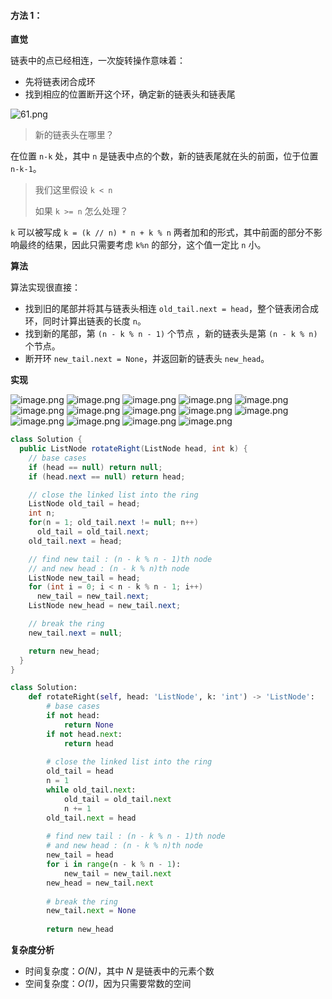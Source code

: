 
#### 方法 1：

**直觉**

链表中的点已经相连，一次旋转操作意味着：

* 先将链表闭合成环
* 找到相应的位置断开这个环，确定新的链表头和链表尾

![61.png](https://pic.leetcode-cn.com/e3371c6b03e3c8d3758dcf0b35a45d0a6b39c111373cf7b5bde53e14b6271a04-61.png)


> 新的链表头在哪里？

在位置 `n-k` 处，其中 `n` 是链表中点的个数，新的链表尾就在头的前面，位于位置 `n-k-1`。

> 我们这里假设 `k < n`
>
> 如果  `k >= n`  怎么处理？

`k` 可以被写成 `k = (k // n) * n + k % n` 两者加和的形式，其中前面的部分不影响最终的结果，因此只需要考虑 `k%n` 的部分，这个值一定比 `n` 小。

**算法**

算法实现很直接：

* 找到旧的尾部并将其与链表头相连 `old_tail.next = head`，整个链表闭合成环，同时计算出链表的长度 `n`。
* 找到新的尾部，第 `(n - k % n - 1)` 个节点 ，新的链表头是第 `(n - k % n)` 个节点。
* 断开环 `new_tail.next = None`，并返回新的链表头 `new_head`。

**实现**

 ![image.png](https://pic.leetcode-cn.com/a61c4ed3b26e5ee52dc03ff96f99c2c1162a37b38baf1318c0cbf288d97798e0-image.png) ![image.png](https://pic.leetcode-cn.com/7378ad1943fbb08eefdade59e1c154bcde7456f0beed5462b80e7a5872849cf1-image.png) ![image.png](https://pic.leetcode-cn.com/925962244f761bfae3f34ff0f4639e4dc5f3158b114e76e39af214eca059fb80-image.png) ![image.png](https://pic.leetcode-cn.com/c9b4c8a3ab7d7d14e4e6887d9efe74708d3f87ca8fd8a834fdc5d081351bff3e-image.png) ![image.png](https://pic.leetcode-cn.com/72fd989626c2a50e05456f115141923f55e9b6f98b9015ed02da51e861fdfddb-image.png) ![image.png](https://pic.leetcode-cn.com/328899e3498be9374b275e7600c80c03f0a10e68c252f41bdfe1ea3fe0dc2435-image.png) ![image.png](https://pic.leetcode-cn.com/498b6d70f52728da68996d05d14f30e9340739d552a1c6abfb24cdb27ddb153c-image.png) ![image.png](https://pic.leetcode-cn.com/ced79be85150072424f6d3a091ce0810ccc18bd09935bd9744dce5281d2b5e3f-image.png) ![image.png](https://pic.leetcode-cn.com/8f3fee4e0c90deaf28861d3fda347b7e8342b6729f31d38611a812dc4d4f7f07-image.png) ![image.png](https://pic.leetcode-cn.com/7a0bf66e90e30adcf7f4cc69855cd87a235d39254e81ef8f86f6f3928d1d402e-image.png) ![image.png](https://pic.leetcode-cn.com/f8dccee606e78854b993fe6ddf9eb9c52234924cbc11716ea2bb6f415b59e938-image.png) ![image.png](https://pic.leetcode-cn.com/7f9f494e18e1a5c7da4d718ff78d477192bb99665d3f016a216709d4d376a0b1-image.png) ![image.png](https://pic.leetcode-cn.com/3ae5cff7d6acc47909ff74289a27a16701d1b975610940d961139675455a71b6-image.png) ![image.png](https://pic.leetcode-cn.com/c6d1447ece5***2b52956102be2aee5962d3bdfa59240937127ed8cb674c3a68-image.png) 


```Java []
class Solution {
  public ListNode rotateRight(ListNode head, int k) {
    // base cases
    if (head == null) return null;
    if (head.next == null) return head;

    // close the linked list into the ring
    ListNode old_tail = head;
    int n;
    for(n = 1; old_tail.next != null; n++)
      old_tail = old_tail.next;
    old_tail.next = head;

    // find new tail : (n - k % n - 1)th node
    // and new head : (n - k % n)th node
    ListNode new_tail = head;
    for (int i = 0; i < n - k % n - 1; i++)
      new_tail = new_tail.next;
    ListNode new_head = new_tail.next;

    // break the ring
    new_tail.next = null;

    return new_head;
  }
}
```

```Python []
class Solution:
    def rotateRight(self, head: 'ListNode', k: 'int') -> 'ListNode':
        # base cases
        if not head:
            return None
        if not head.next:
            return head
        
        # close the linked list into the ring
        old_tail = head
        n = 1
        while old_tail.next:
            old_tail = old_tail.next
            n += 1
        old_tail.next = head
        
        # find new tail : (n - k % n - 1)th node
        # and new head : (n - k % n)th node
        new_tail = head
        for i in range(n - k % n - 1):
            new_tail = new_tail.next
        new_head = new_tail.next
        
        # break the ring
        new_tail.next = None
        
        return new_head
```

**复杂度分析**

* 时间复杂度：*O(N)*，其中 *N* 是链表中的元素个数
* 空间复杂度：*O(1)*，因为只需要常数的空间
